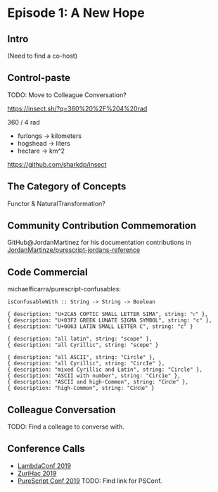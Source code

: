
# Episode 1: A New Hope


## Intro

(Need to find a co-host)

## Control-paste

TODO: Move to Colleague Conversation?

https://insect.sh/?q=360%20%2F%204%20rad

360 / 4 rad

- furlongs -> kilometers
- hogshead -> liters
- hectare -> km^2

https://github.com/sharkdp/insect

## The Category of Concepts

Functor & NaturalTransformation?

## Community Contribution Commemoration

GitHub@JordanMartinez for his documentation contributions in [JordanMartinze/purescript-jordans-reference](https://github.com/JordanMartinez/purescript-jordans-reference)

## Code Commercial

michaelficarra/purescript-confusables:

`isConfusableWith :: String -> String -> Boolean`

```
{ description: "U+2CA5 COPTIC SMALL LETTER SIMA", string: "ⲥ" },
{ description: "U+03F2 GREEK LUNATE SIGMA SYMBOL", string: "ϲ" },
{ description: "U+0063 LATIN SMALL LETTER C", string: "c" }

{ description: "all latin", string: "scope" },
{ description: "all Cyrillic", string: "ѕсоре" }

{ description: "all ASCII", string: "Circle" },
{ description: "all Cyrillic", string: "СігсӀе" },
{ description: "mixed Cyrillic and Latin", string: "Сirсlе" },
{ description: "ASCII with number", string: "Circ1e" },
{ description: "ASCII and high-Common", string: "C𝗂𝗋𝖼𝗅𝖾" },
{ description: "high-Common", string: "𝖢𝗂𝗋𝖼𝗅𝖾" }
```


## Colleague Conversation

TODO: Find a colleage to converse with.

## Conference Calls

- [LambdaConf 2019](https://lambdaconf.zohobackstage.com/LambdaConf2019)
- [ZuriHac 2019](https://mail.haskell.org/pipermail/haskell/2018-December/025594.html)
- [PureScript Conf 2019]() TODO: Find link for PSConf.
